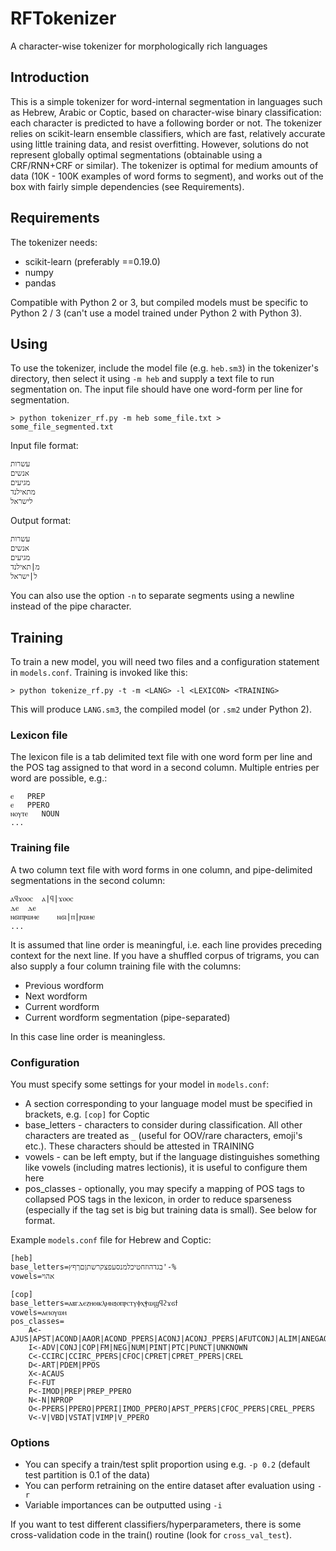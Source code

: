 # RFTokenizer
A character-wise tokenizer for morphologically rich languages

## Introduction

This is a simple tokenizer for word-internal segmentation in languages such as Hebrew, Arabic or Coptic, based on character-wise binary classification: each character is predicted to have a following border or not. The tokenizer relies on scikit-learn ensemble classifiers, which are fast, relatively accurate using little training data, and resist overfitting. However, solutions do not represent globally optimal segmentations (obtainable using a CRF/RNN+CRF or similar). The tokenizer is optimal for medium amounts of data (10K - 100K examples of word forms to segment), and works out of the box with fairly simple dependencies (see Requirements).

## Requirements

The tokenizer needs:
  * scikit-learn (preferably ==0.19.0)
  * numpy
  * pandas
  
Compatible with Python 2 or 3, but compiled models must be specific to Python 2 / 3 (can't use a model trained under Python 2 with Python 3).

## Using

To use the tokenizer, include the model file (e.g. `heb.sm3`) in the tokenizer's directory, then select it using `-m heb` and supply a text file to run segmentation on. The input file should have one word-form per line for segmentation.

```
> python tokenizer_rf.py -m heb some_file.txt > some_file_segmented.txt
```

Input file format:

```
עשרות
אנשים
מגיעים
מתאילנד
לישראל
```

Output format:
```
עשרות
אנשים
מגיעים
מ|תאילנד
ל|ישראל
```

You can also use the option `-n` to separate segments using a newline instead of the pipe character.

## Training

To train a new model, you will need two files and a configuration statement in `models.conf`. Training is invoked like this:

```
> python tokenize_rf.py -t -m <LANG> -l <LEXICON> <TRAINING>
```

This will produce `LANG.sm3`, the compiled model (or `.sm2` under Python 2).

### Lexicon file

The lexicon file is a tab delimited text file with one word form per line and the POS tag assigned to that word in a second column. Multiple entries per word are possible, e.g.:

```
ⲉ	PREP
ⲉ	PPERO
ⲛⲟⲩⲧⲉ	NOUN
...
```

### Training file

A two column text file with word forms in one column, and pipe-delimited segmentations in the second column:

```
ⲁϥϫⲟⲟⲥ	ⲁ|ϥ|ϫⲟⲟⲥ
ⲇⲉ	ⲇⲉ
ⲛϭⲓⲡⲣⲱⲙⲉ	ⲛϭⲓ|ⲡ|ⲣⲱⲙⲉ
...
```

It is assumed that line order is meaningful, i.e. each line provides preceding context for the next line. If you have a shuffled corpus of trigrams, you can also supply a four column training file with the columns:

  * Previous wordform
  * Next wordform
  * Current wordform
  * Current wordform segmentation (pipe-separated)

In this case line order is meaningless.

### Configuration

You must specify some settings for your model in `models.conf`: 

  * A section corresponding to your language model must be specified in brackets, e.g. `[cop]` for Coptic
  * base_letters - characters to consider during classification. All other characters are treated as `_` (useful for OOV/rare characters, emoji's etc.). These characters should be attested in TRAINING
  * vowels - can be left empty, but if the language distinguishes something like vowels (including matres lectionis), it is useful to configure them here
  * pos_classes - optionally, you may specify a mapping of POS tags to collapsed POS tags in the lexicon, in order to reduce sparseness (especially if the tag set is big but training data is small). See below for format.

Example `models.conf` file for Hebrew and Coptic:
```
[heb]
base_letters=בגדהוזחטיכלמנסעפצקרשתןםךףץ'-%
vowels=אהוי

[cop]
base_letters=ⲁⲃⲅⲇⲉⲍⲏⲑⲓⲕⲗⲙⲛⲝⲟⲡⲣⲥⲧⲩⲫⲭⲯⲱϣϥϩϫϭϯ
vowels=ⲁⲉⲓⲟⲩⲱⲏ
pos_classes=
	A<-AJUS|APST|ACOND|AAOR|ACOND_PPERS|ACONJ|ACONJ_PPERS|AFUTCONJ|ALIM|ANEGAOR|ANEGJUS|ANEGOPT|ANEGOPT_PPERS|ANEGPST|ANEGPST_PPERS|ANY|AOPT|AOPT_PPERS|APREC|EXIST
	I<-ADV|CONJ|COP|FM|NEG|NUM|PINT|PTC|PUNCT|UNKNOWN
	C<-CCIRC|CCIRC_PPERS|CFOC|CPRET|CPRET_PPERS|CREL
	D<-ART|PDEM|PPOS
	X<-ACAUS
	F<-FUT
	P<-IMOD|PREP|PREP_PPERO
	N<-N|NPROP
	O<-PPERS|PPERO|PPERI|IMOD_PPERO|APST_PPERS|CFOC_PPERS|CREL_PPERS
	V<-V|VBD|VSTAT|VIMP|V_PPERO
```

### Options

  * You can specify a train/test split proportion using e.g. `-p 0.2` (default test partition is 0.1 of the data)
  * You can perform retraining on the entire dataset after evaluation using `-r`
  * Variable importances can be outputted using `-i`

If you want to test different classifiers/hyperparameters, there is some cross-validation code in the train() routine (look for `cross_val_test`).